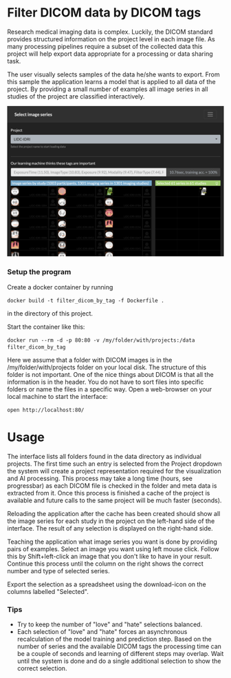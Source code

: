 # Filter DICOM data by DICOM tags

Research medical imaging data is complex. Luckily, the DICOM standard provides structured information on the project level in each image file. As many processing pipelines require a subset of the collected data this project will help export data appropriate for a processing or data sharing task.

The user visually selects samples of the data he/she wants to export. From this sample the application learns a model that is applied to all data of the project. By providing a small number of examples all image series in all studies of the project are classified interactively.

![Interface](images/example.png)

### Setup the program

Create a docker container by running
```
docker build -t filter_dicom_by_tag -f Dockerfile .
```
in the directory of this project.

Start the container like this:
```
docker run --rm -d -p 80:80 -v /my/folder/with/projects:/data filter_dicom_by_tag 
```
Here we assume that a folder with DICOM images is in the /my/folder/with/projects folder on your local disk. The structure of this folder is not important. One of the nice things about DICOM is that all the information is in the header. You do not have to sort files into specific folders or name the files in a specific way. Open a web-browser on your local machine to start the interface:
```
open http://localhost:80/
```

# Usage

The interface lists all folders found in the data directory as individual projects. The first time such an entry is selected from the Project dropdown the system will create a project representation required for the visualization and AI processing. This process may take a long time (hours, see progressbar) as each DICOM file is checked in the folder and meta data is extracted from it. Once this process is finished a cache of the project is available and future calls to the same project will be much faster (seconds).

Reloading the application after the cache has been created should show all the image series for each study in the project on the left-hand side of the interface. The result of any selection is displayed on the right-hand side.

Teaching the application what image series you want is done by providing pairs of examples. Select an image you want using left mouse click. Follow this by Shift+left-click an image that you don't like to have in your result. Continue this process until the column on the right shows the correct number and type of selected series.

Export the selection as a spreadsheet using the download-icon on the columns labelled "Selected".

### Tips

 - Try to keep the number of "love" and "hate" selections balanced.
 - Each selection of "love" and "hate" forces an asynchronous recalculation of the model training and prediction step. Based on the number of series and the available DICOM tags the processing time can be a couple of seconds and learning of different steps may overlap. Wait until the system is done and do a single additional selection to show the correct selection.
